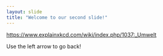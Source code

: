 ```yaml
---
layout: slide
title: "Welcome to our second slide!"
---
```

https://www.explainxkcd.com/wiki/index.php/1037:_Umwelt

Use the left arrow to go back!
